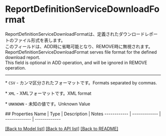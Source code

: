 # ReportDefinitionServiceDownloadFormat

<div lang=\"ja\"> ReportDefinitionServiceDownloadFormatは、定義されたダウンロードレポートのファイル形式を表します。<br> このフィールドは、ADD時に省略可能となり、REMOVE時に無視されます。 </div> <div lang=\"en\"> ReportDefinitionServiceDownloadFormat serves file format for the defined download report.<br> This field is optional in ADD operation, and will be ignored in REMOVE operation. </div> <hr> <p>* <code>CSV</code> - <span lang=\"ja\">カンマ区分されたフォーマットです。</span><span lang=\"en\">Formats separated by commas.</span></p> <p>* <code>XML</code> - <span lang=\"ja\">XMLフォーマットです。</span><span lang=\"en\">XML format</span></p> <p>* <code>UNKNOWN</code> - <span lang=\"ja\">未知の値です。</span><span lang=\"en\">Unknown Value</span></p> 
## Properties
Name | Type | Description | Notes
------------ | ------------- | ------------- | -------------

[[Back to Model list]](../README.md#documentation-for-models) [[Back to API list]](../README.md#documentation-for-api-endpoints) [[Back to README]](../README.md)


